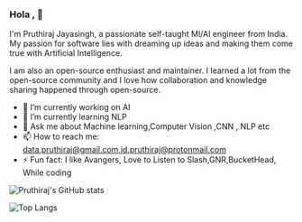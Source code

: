 ### Hola , 👋

I'm Pruthiraj Jayasingh, a passionate self-taught Ml/AI engineer  from India. My passion for software lies with dreaming up ideas and making them come true with Artificial Intelligence. 

I am also an open-source enthusiast and maintainer. I learned a lot from the open-source community and I love how collaboration and knowledge sharing happened through open-source.

- 🔭 I’m currently working on AI 
- 🌱 I’m currently learning NLP
- 💬 Ask me about Machine learning,Computer Vision ,CNN , NLP etc
- 📫 How to reach me: data.pruthiraj@gmail.com,jd.pruthiraj@protonmail.com
- ⚡ Fun fact: I like Avangers, Love to Listen to Slash,GNR,BucketHead, While coding

![Pruthiraj's GitHub stats](https://github-readme-stats.vercel.app/api?username=Code-Trees&show_icons=true&theme=radical)

![Top Langs](https://github-readme-stats.vercel.app/api/top-langs/?username=Code-Trees&layout=compact)
